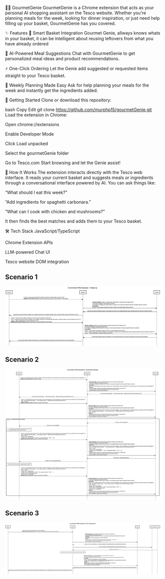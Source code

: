 🧞‍♂️ GourmetGenie
GourmetGenie is a Chrome extension that acts as your personal AI shopping assistant on the Tesco website. Whether you're planning meals for the week, looking for dinner inspiration, or just need help filling up your basket, GourmetGenie has you covered.

✨ Features
🛒 Smart Basket Integration
Gourmet Genie, allways knows whats in your basket, it can be intelligent about reusing leftovers from what you have already ordered

💬 AI-Powered Meal Suggestions
Chat with GourmetGenie to get personalized meal ideas and product recommendations.

⚡ One-Click Ordering
Let the Genie add suggested or requested items straight to your Tesco basket.

📆 Weekly Planning Made Easy
Ask for help planning your meals for the week and instantly get the ingredients added.

🚀 Getting Started
Clone or download this repository:

bash
Copy
Edit
git clone https://github.com/murphp15/gourmetGenie.git
Load the extension in Chrome:

Open chrome://extensions

Enable Developer Mode

Click Load unpacked

Select the gourmetGenie folder

Go to Tesco.com
Start browsing and let the Genie assist!

🧠 How It Works
The extension interacts directly with the Tesco web interface. It reads your current basket and suggests meals or ingredients through a conversational interface powered by AI. You can ask things like:

“What should I eat this week?”

“Add ingredients for spaghetti carbonara.”

“What can I cook with chicken and mushrooms?”

It then finds the best matches and adds them to your Tesco basket.

🛠 Tech Stack
JavaScript/TypeScript

Chrome Extension APIs

LLM-powered Chat UI

Tesco website DOM integration


## Scenario 1 
![simple q](images/simple_q.png)
## Scenario 2
![automated ordering](images/automated%20ordering.png)
## Scenario 3
![price comparison](images/price_comparison.png)

